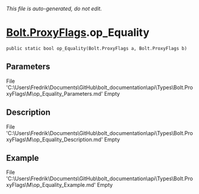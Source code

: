 *This file is auto-generated, do not edit.*

# [Bolt.ProxyFlags](Types/Bolt.ProxyFlags.md).op_Equality
`public static bool op_Equality(Bolt.ProxyFlags a, Bolt.ProxyFlags b)`
## Parameters
File 'C:\Users\Fredrik\Documents\GitHub\bolt_documentation\api\Types\Bolt.ProxyFlags\M\op_Equality_Parameters.md' Empty
## Description
File 'C:\Users\Fredrik\Documents\GitHub\bolt_documentation\api\Types\Bolt.ProxyFlags\M\op_Equality_Description.md' Empty
## Example
File 'C:\Users\Fredrik\Documents\GitHub\bolt_documentation\api\Types\Bolt.ProxyFlags\M\op_Equality_Example.md' Empty
